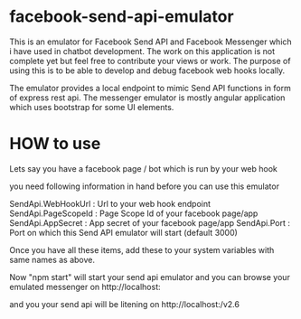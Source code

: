 # facebook-send-api-emulator
This is an emulator for Facebook Send API and Facebook Messenger which i have used in chatbot development.
The work on this application is not complete yet but feel free to contribute your views or work.
The purpose of using this is to be able to develop and debug facebook web hooks locally.

The emulator provides a local endpoint to mimic Send API functions in form of express rest api.
The messenger emulator is mostly angular application which uses bootstrap for some UI elements.

# HOW to use
Lets say you have a facebook page / bot which is run by your web hook

you need following information in hand before you can use this emulator

SendApi.WebHookUrl  : Url to your web hook endpoint
SendApi.PageScopeId : Page Scope Id of your facebook page/app
SendApi.AppSecret   : App secret of your facebook page/app 
SendApi.Port        : Port on which this Send API emulator will start (default 3000)

Once you have all these items, add these to your system variables with same names as above.

Now "npm start" will start your send api emulator and you can browse your emulated messenger
on http://localhost:<port>

and you your send api will be litening on http://localhost:<port>/v2.6
